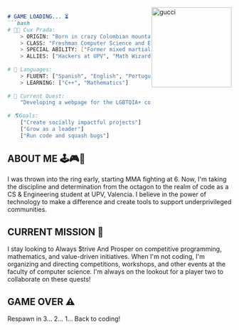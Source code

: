 <a href="ifeellikeimguccimanein2006">
  <img src="https://thumbs.gfycat.com/ConsciousLongAfricanharrierhawk-size_restricted.gif" alt="gucci" align="right" height="180px">
</a>

```markdown
# GAME LOADING... ⏳
```bash
# 👹🖤 Cux Prada: 
    > ORIGIN: "Born in crazy Colombian mountains, raised in Spain"
    > CLASS: "Freshman Computer Science and Engineering student at UPV"
    > SPECIAL ABILITY: ["Former mixed martial arts champion"]
    > ALLIES: ["Hackers at UPV", "Math Wizards", "Diverse Communities"]
    
# 💬 Languages:                                                                                    
    > FLUENT: ["Spanish", "English", "Portuguese", "Java"]
    > LEARNING: ["C++", "Mathematics"]    
    
# 🚀 Current Quest: 
    "Developing a webpage for the LGBTQIA+ community"   
    
# 🌎Goals:
    ["Create socially impactful projects"]
    ["Grow as a leader"]
    ["Run code and squash bugs"]
```
## ABOUT ME 🕹️🎮👾
I was thrown into the ring early, starting MMA fighting at 6. Now, I'm taking the discipline and determination from the octagon to the realm of code as a CS & Engineering student at UPV, Valencia. I believe in the power of technology to make a difference and create tools to support underprivileged communities.
## CURRENT MISSION 🚀
I stay looking to Always $trive And Prosper on competitive programming, mathematics, and value-driven initiatives. When I'm not coding, I'm organizing and directing competitions, workshops, and other events at the faculty of computer science. I'm always on the lookout for a player two to collaborate on these quests!
## GAME OVER ⚠️
Respawn in 3... 2... 1... Back to coding!
